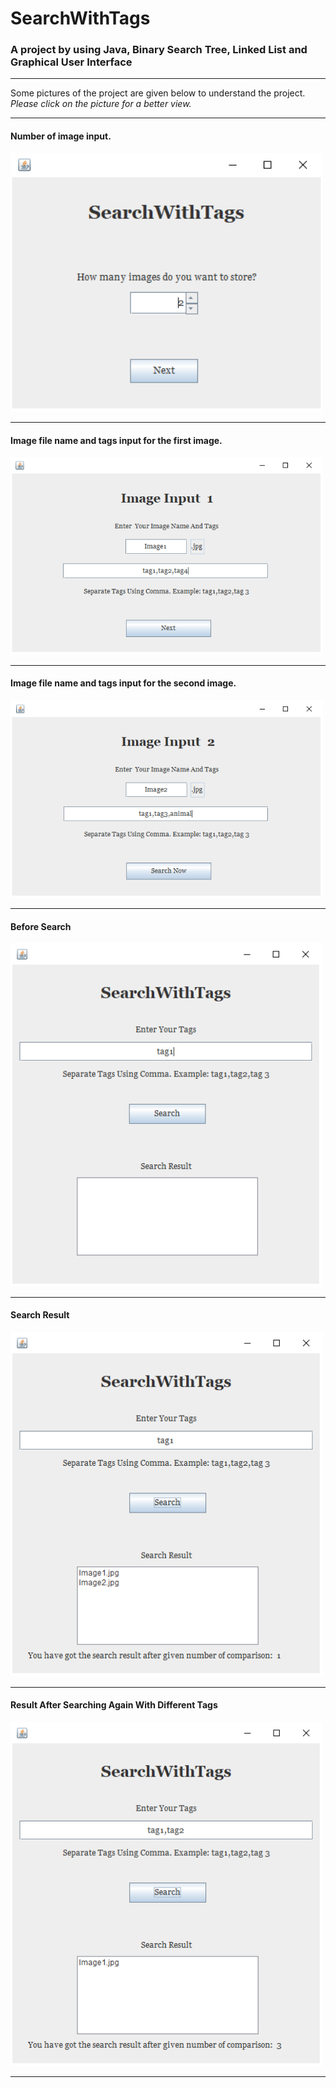 # SearchWithTags

<h3>A project by using Java, Binary Search Tree, Linked List and Graphical User Interface</h3>
<hr>
Some pictures of the project are given below to understand the project. <i>Please click on the picture for a better view.</i>
<hr>
<h4>Number of image input.</h4>
<img src="https://github.com/Raiyan13/SearchWithTags/blob/main/images/Capture1.PNG" alt="Number of image input image" width="500px"> 
<hr>
<h4>Image file name and tags input for the first image.</h4>
<img src="https://github.com/Raiyan13/SearchWithTags/blob/main/images/Capture2.PNG" alt="Image file name and tags input for the first image form" width="500px">
<hr>
<h4>Image file name and tags input for the second image.</h4>
<img src="https://github.com/Raiyan13/SearchWithTags/blob/main/images/Capture3.PNG" alt="Image file name and tags input for the second image form" width="500px">
<hr>
<h4>Before Search</h4>
<img src="https://github.com/Raiyan13/SearchWithTags/blob/main/images/Capture4_before_search.PNG" alt="Before Search form image" width="500px">
<hr>
<h4>Search Result</h4>
<img src="https://github.com/Raiyan13/SearchWithTags/blob/main/images/Capture5_after_search.PNG" alt="Search Result form image" width="500px">
<hr>
<h4>Result After Searching Again With Different Tags</h4>
<img src="https://github.com/Raiyan13/SearchWithTags/blob/main/images/Capture6_search_again.PNG" alt="Result After Searching Again With Different Tags form image" width="500px">
<hr>

